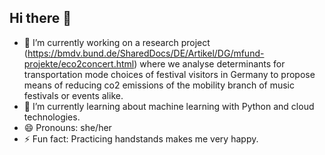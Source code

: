 ## Hi there 👋

- 🔭 I’m currently working on a research project (https://bmdv.bund.de/SharedDocs/DE/Artikel/DG/mfund-projekte/eco2concert.html) where we analyse determinants for transportation mode choices of festival visitors in Germany to propose means of reducing co2 emissions of the mobility branch of music festivals or events alike.
- 🌱 I’m currently learning about machine learning with Python and cloud technologies.
- 😄 Pronouns: she/her
- ⚡ Fun fact: Practicing handstands makes me very happy.
